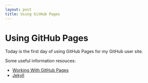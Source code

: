 ```yaml
---
layout: post
title: Using GitHub Pages
---
```


# Using GitHub Pages

Today is the first day of using GitHub Pages for my GitHub user site.

Some useful information resouces:

* [Working With GitHub Pages](https://docs.github.com/en/free-pro-team@latest/github/working-with-github-pages)
* [Jekyll](https://jekyllrb.com/)